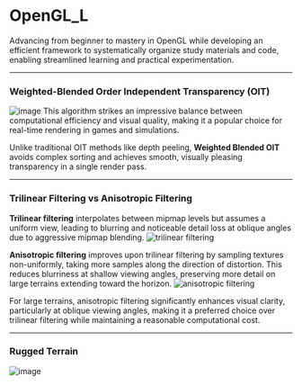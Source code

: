 # OpenGL_L
Advancing from beginner to mastery in OpenGL while developing an efficient framework to systematically organize study materials and code, enabling streamlined learning and practical experimentation.

----
### Weighted-Blended Order Independent Transparency (OIT)
![image](https://github.com/user-attachments/assets/fe162d80-ee96-4fae-9486-342d0c0c1e6d)
This algorithm strikes an impressive balance between computational efficiency and visual quality, making it a popular choice for real-time rendering in games and simulations.

Unlike traditional OIT methods like depth peeling, **Weighted Blended OIT** avoids complex sorting and achieves smooth, visually pleasing transparency in a single render pass.

----
### Trilinear Filtering vs Anisotropic Filtering

**Trilinear filtering** interpolates between mipmap levels but assumes a uniform view, leading to blurring and noticeable detail loss at oblique angles due to aggressive mipmap blending.
![trilinear filtering](https://github.com/user-attachments/assets/55baa975-56ec-48ec-b62b-01948fad9bfc)

**Anisotropic filtering** improves upon trilinear filtering by sampling textures non-uniformly, taking more samples along the direction of distortion. This reduces blurriness at shallow viewing angles, preserving more detail on large terrains extending toward the horizon.
![anisotropic filtering](https://github.com/user-attachments/assets/057aa2f1-8bbe-4174-8b0f-45d3aa1a2f93)


For large terrains, anisotropic filtering significantly enhances visual clarity, particularly at oblique viewing angles, making it a preferred choice over trilinear filtering while maintaining a reasonable computational cost.


----
### Rugged Terrain 
![image](https://github.com/user-attachments/assets/1faf8c2c-2e94-4bf0-93eb-e44e31364ebf)

